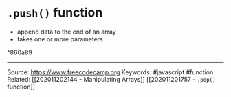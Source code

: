 # `.push()` function

- append data to the end of an array 
- takes one or more parameters

^860a89

---
Source: https://www.freecodecamp.org
Keywords: #javascript #function
Related: [[202011202144 - Manipulating Arrays]] [[202011201757  - `.pop()` function]]